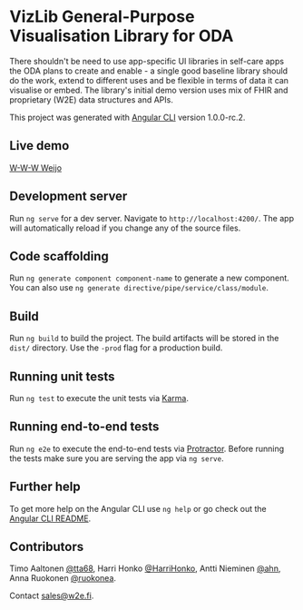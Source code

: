 # VizLib General-Purpose Visualisation Library for ODA


There shouldn't be need to use app-specific UI libraries in self-care apps the ODA plans to create and enable - a single good baseline library should do the work, extend to different uses and be flexible in terms of data it can visualise or embed. The library's initial demo version uses mix of FHIR and proprietary (W2E) data structures and APIs. 

This project was generated with [Angular CLI](https://github.com/angular/angular-cli) version 1.0.0-rc.2.

## Live demo

[W-W-W Weijo](http://oah.herokuapp.com/)

## Development server

Run `ng serve` for a dev server. Navigate to `http://localhost:4200/`. The app will automatically reload if you change any of the source files.

## Code scaffolding

Run `ng generate component component-name` to generate a new component. You can also use `ng generate directive/pipe/service/class/module`.

## Build

Run `ng build` to build the project. The build artifacts will be stored in the `dist/` directory. Use the `-prod` flag for a production build.

## Running unit tests

Run `ng test` to execute the unit tests via [Karma](https://karma-runner.github.io).

## Running end-to-end tests

Run `ng e2e` to execute the end-to-end tests via [Protractor](http://www.protractortest.org/).
Before running the tests make sure you are serving the app via `ng serve`.

## Further help

To get more help on the Angular CLI use `ng help` or go check out the [Angular CLI README](https://github.com/angular/angular-cli/blob/master/README.md).

## Contributors

Timo Aaltonen [@tta68](https://github.com/tta68), Harri Honko [@HarriHonko](https://github.com/HarriHonko), Antti Nieminen [@ahn](https://github.com/ahn), Anna Ruokonen [@ruokonea](https://github.com/ruokonea).

Contact sales@w2e.fi.
